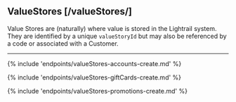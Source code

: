 ## ValueStores [/valueStores/]

Value Stores are (naturally) where value is stored in the Lightrail system.  They are identified by a unique `valueStoryId` but may also be referenced by a code or associated with a Customer.

---
{% include 'endpoints/valueStores-accounts-create.md' %}

{% include 'endpoints/valueStores-giftCards-create.md' %}

{% include 'endpoints/valueStores-promotions-create.md' %}
